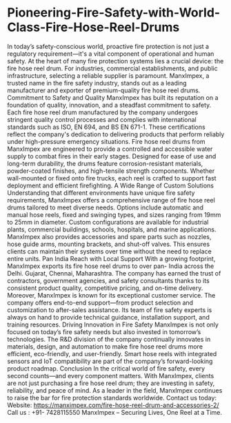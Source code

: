 # Pioneering-Fire-Safety-with-World-Class-Fire-Hose-Reel-Drums
In today’s safety-conscious world, proactive fire protection is not just a regulatory requirement—it's a vital component of operational and human safety. At the heart of many fire protection systems lies a crucial device: the fire hose reel drum. For industries, commercial establishments, and public infrastructure, selecting a reliable supplier is paramount. ManxImpex, a trusted name in the fire safety industry, stands out as a leading manufacturer and exporter of premium-quality fire hose reel drums.
Commitment to Safety and Quality
ManxImpex has built its reputation on a foundation of quality, innovation, and a steadfast commitment to safety. Each fire hose reel drum manufactured by the company undergoes stringent quality control processes and complies with international standards such as ISO, EN 694, and BS EN 671-1. These certifications reflect the company's dedication to delivering products that perform reliably under high-pressure emergency situations.
Fire hose reel drums from ManxImpex are engineered to provide a controlled and accessible water supply to combat fires in their early stages. Designed for ease of use and long-term durability, the drums feature corrosion-resistant materials, powder-coated finishes, and high-tensile strength components. Whether wall-mounted or fixed onto fire trucks, each reel is crafted to support fast deployment and efficient firefighting.
A Wide Range of Custom Solutions
Understanding that different environments have unique fire safety requirements, ManxImpex offers a comprehensive range of fire hose reel drums tailored to meet diverse needs. Options include automatic and manual hose reels, fixed and swinging types, and sizes ranging from 19mm to 25mm in diameter. Custom configurations are available for industrial plants, commercial buildings, schools, hospitals, and marine applications.
ManxImpex also provides accessories and spare parts such as nozzles, hose guide arms, mounting brackets, and shut-off valves. This ensures clients can maintain their systems over time without the need to replace entire units.
Pan India Reach with Local Support
With a growing footprint, ManxImpex exports its fire hose reel drums to over pan- India across the Delhi. Gujarat, Chennai, Maharashtra. The company has earned the trust of contractors, government agencies, and safety consultants thanks to its consistent product quality, competitive pricing, and on-time delivery.
Moreover, ManxImpex is known for its exceptional customer service. The company offers end-to-end support—from product selection and customization to after-sales assistance. Its team of fire safety experts is always on hand to provide technical guidance, installation support, and training resources.
Driving Innovation in Fire Safety
ManxImpex is not only focused on today’s fire safety needs but also invested in tomorrow’s technologies. The R&D division of the company continually innovates in materials, design, and automation to make fire hose reel drums more efficient, eco-friendly, and user-friendly. Smart hose reels with integrated sensors and IoT compatibility are part of the company’s forward-looking product roadmap.
Conclusion
In the critical world of fire safety, every second counts—and every component matters. With ManxImpex, clients are not just purchasing a fire hose reel drum; they are investing in safety, reliability, and peace of mind. As a leader in the field, ManxImpex continues to raise the bar for fire protection standards worldwide.
Contact us today:
Website: https://manximpex.com/fire-hose-reel-drum-and-accessories-2/ 
Call us : +91- 7428115550
ManxImpex – Securing Lives, One Reel at a Time.
